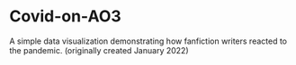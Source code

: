 # Covid-on-AO3
A simple data visualization demonstrating how fanfiction writers reacted to the pandemic. (originally created January 2022)
